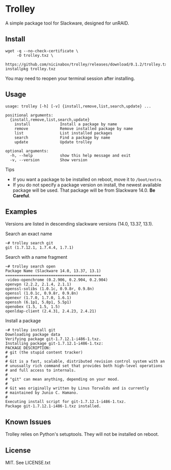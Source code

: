 # Trolley

A simple package tool for Slackware, designed for unRAID.

## Install

    wget -q --no-check-certificate \
         -O trolley.txz \
         https://github.com/nicinabox/trolley/releases/download/0.1.2/trolley.txz
    installpkg trolley.txz

You may need to reopen your terminal session after installing.

## Usage

    usage: trolley [-h] [-v] {install,remove,list,search,update} ...

    positional arguments:
      {install,remove,list,search,update}
        install             Install a package by name
        remove              Remove installed package by name
        list                List installed packages
        search              Find a package by name
        update              Update trolley

    optional arguments:
      -h, --help            show this help message and exit
      -v, --version         Show version

Tips

* If you want a package to be installed on reboot, move it to `/boot/extra`.
* If you do not specify a package version on install, the newest available package will be used. That package will be from Slackware 14.0. **Be Careful**.

## Examples

Versions are listed in descending slackware versions (14.0, 13.37, 13.1).

Search an exact name

    ~# trolley search git
    git (1.7.12.1, 1.7.4.4, 1.7.1)

Search with a name fragment

    ~# trolley search open
    Package Name (Slackware 14.0, 13.37, 13.1)
    ==========================================
    -video-openchrome (0.2.906, 0.2.904, 0.2.904)
    openvpn (2.2.2, 2.1.4, 2.1.1)
    openssl-solibs (1.0.1c, 0.9.8r, 0.9.8n)
    openssl (1.0.1c, 0.9.8r, 0.9.8n)
    openexr (1.7.0, 1.7.0, 1.6.1)
    openssh (6.1p1, 5.8p1, 5.5p1)
    openobex (1.5, 1.5, 1.5)
    openldap-client (2.4.31, 2.4.23, 2.4.21)

Install a package

    ~# trolley install git
    Downloading package data
    Verifying package git-1.7.12.1-i486-1.txz.
    Installing package git-1.7.12.1-i486-1.txz:
    PACKAGE DESCRIPTION:
    # git (the stupid content tracker)
    #
    # Git is a fast, scalable, distributed revision control system with an
    # unusually rich command set that provides both high-level operations
    # and full access to internals.
    #
    # "git" can mean anything, depending on your mood.
    #
    # Git was originally written by Linus Torvalds and is currently
    # maintained by Junio C. Hamano.
    #
    Executing install script for git-1.7.12.1-i486-1.txz.
    Package git-1.7.12.1-i486-1.txz installed.

## Known Issues

Trolley relies on Python's setuptools. They will not be installed on reboot.

## License

MIT. See LICENSE.txt
